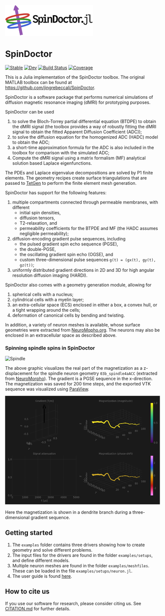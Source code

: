 <!-- ![Logo](docs/src/assets/logo.svg) -->
<!-- <img src="docs/src/assets/logo.svg" width="100"> -->
<img src="docs/src/assets/logo_text.png" height="100">

# SpinDoctor

[![Stable](https://img.shields.io/badge/docs-stable-blue.svg)](https://agdestein.github.io/SpinDoctor.jl/stable)
[![Dev](https://img.shields.io/badge/docs-dev-blue.svg)](https://agdestein.github.io/SpinDoctor.jl/dev)
[![Build Status](https://github.com/agdestein/SpinDoctor.jl/workflows/CI/badge.svg)](https://github.com/agdestein/SpinDoctor.jl/actions)
[![Coverage](https://codecov.io/gh/agdestein/SpinDoctor.jl/branch/main/graph/badge.svg)](https://codecov.io/gh/agdestein/SpinDoctor.jl)

This is a Julia implementation of the SpinDoctor toolbox. The original MATLAB toolbox can be
found at https://github.com/jingrebeccali/SpinDoctor.

SpinDoctor is a software package that performs numerical simulations of diffusion magnetic
resonance imaging (dMRI) for prototyping purposes.

SpinDoctor can be used

1. to solve the Bloch-Torrey partial differential equation (BTDPE) to obtain the dMRI signal
   (the toolbox provides a way of robustly fitting the dMRI signal to obtain the fitted
   Apparent Diffusion Coefficient (ADC));
2. to solve the diffusion equation for the homogenized ADC (HADC) model to obtain the ADC;
3. a short-time approximation formula for the ADC is also included in the toolbox for
   comparison with the simulated ADC;
4. Compute the dMRI signal using a matrix formalism (MF) analytical solution based Laplace
   eigenfunctions.

The PDEs and Laplace eigenvalue decompositions are solved by P1 finite elements. The
geometry recipes create surface triangulations that are passed to
[TetGen](https://wias-berlin.de/software/index.jsp?id=TetGen&lang=1) to perform the finite
element mesh generation.

SpinDoctor has support for the following features:

1. multiple compartments connected through permeable membranes, with different
   * initial spin densities,
   * diffusion tensors,
   * T2-relaxation, and
   * permeability coefficients for the BTPDE and MF (the HADC assumes negligible
     permeability);
2. diffusion-encoding gradient pulse sequences, including
   * the pulsed gradient spin echo sequence (PGSE),
   * the double-PGSE,
   * the oscillating gradient spin echo (OGSE), and
   * custom three-dimensional pulse sequences `g(t) = (gx(t), gy(t), gz(t))`;
3. uniformly distributed gradient directions in 2D and 3D for high angular resolution
   diffusion imaging (HARDI).

SpinDoctor also comes with a geometry generation module, allowing for

1. spherical cells with a nucleus;
2. cylindrical cells with a myelin layer;
3. an extra-cellular space (ECS) enclosed in either a box, a convex hull, or a tight
   wrapping around the cells;
4. deformation of canonical cells by bending and twisting.

In addition, a variety of neuron meshes is available, whose surface geometries were
extracted from [NeuroMopho.org](http://neuromorpho.org). The neurons may also be enclosed in
an extracellular space as described above.


### Spinning spindle spins in SpinDoctor

![Spindle](misc/spindle.gif)

The above graphic visualizes the real part of the magnetization as a z-displacement for the
spindle neuron geometry `03b_spindle4aACC` (extracted from
[NeuroMorpho](http://neuromorpho.org/)). The gradient is a PGSE sequence in the x-direction.
The magnetization was saved for 200 time steps, and the exported VTK sequence was visualized
using [ParaView](https://www.paraview.org).

![Gradient](misc/gradient.gif)

Here the magnetization is shown in a dendrite branch during a three-dimensional gradient
sequence.

## Getting started

1. The `examples` folder contains three drivers showing how to create geometry and solve
   different problems.
2. The input files for the drivers are found in the folder `examples/setups`, and define
   different models. 
3. Multiple neuron meshes are found in the folder `examples/meshfiles`. These can be loaded
   in the file `examples/setups/neuron.jl`.
4. The user guide is found
   [here](https://github.com/jingrebeccali/SpinDoctor/blob/master/user_guide.pdf).


## How to cite us

If you use our software for research, please consider citing us. See
[CITATION.md](CITATION.md) for further details.
